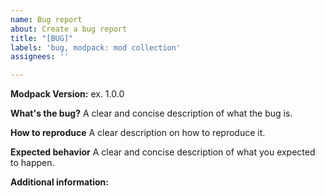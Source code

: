 ```yaml
---
name: Bug report
about: Create a bug report
title: "[BUG]"
labels: 'bug, modpack: mod collection'
assignees: ''

---
```


**Modpack Version:** ex. 1.0.0

**What's the bug?**
A clear and concise description of what the bug is.

**How to reproduce**
A clear description on how to reproduce it.

**Expected behavior**
A clear and concise description of what you expected to happen.

**Additional information:**
